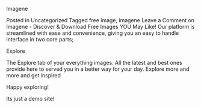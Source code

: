 Imagene

Posted in Uncategorized Tagged free image, imagene Leave a Comment on Imagene - Discover & Download Free Images YOU May Like! Our platform is streamlined with ease and convenience, giving you an easy to handle interface in two core parts; 

Explore

The Explore tab of your everything images. All the latest and best ones provide here to served you in a better way for your day. Explore more and more and get inspired

 Happy exploring!

 Its just a demo site!
